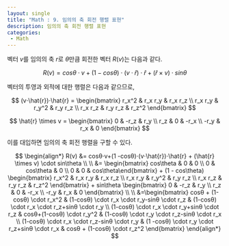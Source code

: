 ```yaml
---
layout: single
title: "Math : 9. 임의의 축 회전 행렬 표현"
description: 임의의 축 회전 행렬 표현
categories:
 - Math
---
```


벡터 $v$를 임의의 축 $r$로 $θ$만큼 회전한 벡터 $R(v)$는 다음과 같다.

$$
R(v)=cosθ⋅v+(1 -cosθ)⋅(v⋅\hat{r})⋅\hat{r} + (\hat{r} \times v) \cdot sin\theta
$$

벡터의 투영과 외적에 대한 행렬은 다음과 같으므로,

$$
(v⋅\hat{r})⋅\hat{r} = \begin{bmatrix} r_x^2 & r_x r_y & r_x r_z \\ r_x r_y & r_y^2 & r_y r_z \\ r_x r_z & r_y r_z & r_z^2 \end{bmatrix}
$$

$$
\hat{r} \times v = \begin{bmatrix} 0 & -r_z & r_y \\ r_z & 0 & -r_x \\ -r_y & r_x & 0 \end{bmatrix}
$$

이를 대입하면 임의의 축 회전 행렬을 구할 수 있다.

$$
\begin{align*} 
R(v) &= cosθ⋅v+(1 -cosθ)⋅(v⋅\hat{r})⋅\hat{r} + (\hat{r} \times v) \cdot sin\theta \\ \\ &= \begin{bmatrix} cos\theta & 0 & 0 \\ 0 & cos\theta & 0 \\ 0 & 0 & cos\theta\end{bmatrix} + (1 - cos\theta) \begin{bmatrix} r_x^2 & r_x r_y & r_x r_z \\ r_x r_y & r_y^2 & r_y r_z \\ r_x r_z & r_y r_z & r_z^2 \end{bmatrix} + sin\theta \begin{bmatrix} 0 & -r_z & r_y \\ r_z & 0 & -r_x \\ -r_y & r_x & 0 \end{bmatrix} \\ \\ &=\begin{bmatrix} cosθ + (1-cosθ) \cdot r_x^2 & (1-cosθ) \cdot r_x \cdot r_y-sinθ \cdot r_z & (1-cosθ) \cdot r_x \cdot r_z+sinθ \cdot r_y \\ (1-cosθ) \cdot r_x \cdot r_y+sinθ \cdot r_z & cosθ+(1-cosθ) \cdot r_y^2 & (1-cosθ) \cdot r_y \cdot r_z-sinθ \cdot r_x \\  (1-cosθ) \cdot r_x \cdot r_z-sinθ \cdot r_y & (1 -cosθ) \cdot r_y \cdot r_z+sinθ \cdot r_x & cosθ + (1-cosθ) \cdot r_z^2 \end{bmatrix}
\end{align*}
$$